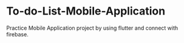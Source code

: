 # To-do-List-Mobile-Application
Practice Mobile Application project by using flutter and connect with firebase.
